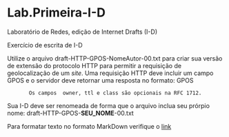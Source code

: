 # Lab.Primeira-I-D
Laboratório de Redes, edição de  Internet Drafts (I-D)

Exercício de escrita de I-D

Utilize o arquivo draft-HTTP-GPOS-NomeAutor-00.txt  para criar sua versão de extensão do protocolo HTTP para permitir a requisição de geolocalização de um *site*.  Uma requisição HTTP deve incluir um campo GPOS e o servidor deve retornar uma resposta no formato:
           <owner> <ttl> <class> GPOS <longitude> <latitude> <altitude>
             
           Os campos  owner, ttl e class são opcionais na RFC 1712. 
           
Sua I-D deve ser renomeada de forma que o arquivo inclua seu prórpio nome:  draft-HTTP-GPOS-**SEU_NOME**-00.txt

Para formatar texto no formato MarkDown verifique o [link](https://github.com/luong-komorebi/Markdown-Tutorial/blob/master/README_pt-BR.md)
